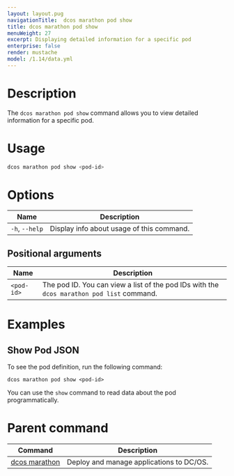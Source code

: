 ```yaml
---
layout: layout.pug
navigationTitle:  dcos marathon pod show
title: dcos marathon pod show
menuWeight: 27
excerpt: Displaying detailed information for a specific pod
enterprise: false
render: mustache
model: /1.14/data.yml
---
```



# Description
The `dcos marathon pod show` command allows you to view detailed information for a specific pod.

# Usage

```bash
dcos marathon pod show <pod-id>
```

# Options

| Name |  Description |
|---------|-------------|
| `-h`, `--help` | Display info about usage of this command. |

## Positional arguments

| Name |  Description |
|---------|-------------|
| `<pod-id>`   | The pod ID. You can view a list of the pod IDs with the `dcos marathon pod list` command.|



# Examples

## Show Pod JSON
To see the pod definition, run the following command:
```
dcos marathon pod show <pod-id>
```
You can use the `show` command to read data about the pod programmatically.

# Parent command

| Command | Description |
|---------|-------------|
| [dcos marathon](/1.14/cli/command-reference/dcos-marathon/) | Deploy and manage applications to DC/OS. |
